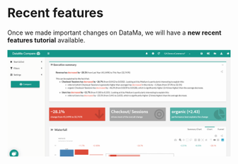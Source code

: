 # Recent features

Once we made important changes on DataMa, we will have a **new recent features tutorial** available.

![recent_features](images/RecentFeatures-Compare_GIF2.gif)
